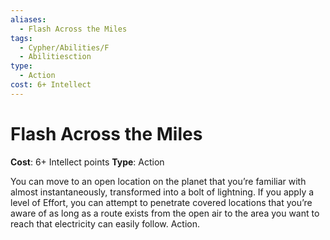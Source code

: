 ```yaml
---
aliases:
  - Flash Across the Miles
tags:
  - Cypher/Abilities/F
  - Abilitiesction
type:
  - Action
cost: 6+ Intellect
---
```


# Flash Across the Miles

**Cost**: 6+ Intellect points
**Type**: Action

You can move to an open location on the planet that you’re familiar with almost instantaneously, transformed into a bolt of lightning. If you apply a level of Effort, you can attempt to penetrate covered locations that you’re aware of as long as a route exists from the open air to the area you want to reach that electricity can easily follow. Action.
